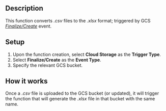Description
---
This function converts *.csv* files to the *.xlsx* format; triggered by GCS [*Finalize/Create*](https://cloud.google.com/functions/docs/calling/storage#object_finalize) event.

Setup
---
1. Upon the function creation, select **Cloud Storage** as the **Trigger Type**.
2. Select **Finalize/Create** as the **Event Type**.
3. Specify the relevant GCS bucket.

How it works
---
Once a *.csv* file is uploaded to the GCS bucket (or updated), it will trigger the function that will generate the *.xlsx* file in that bucket with the same name.
